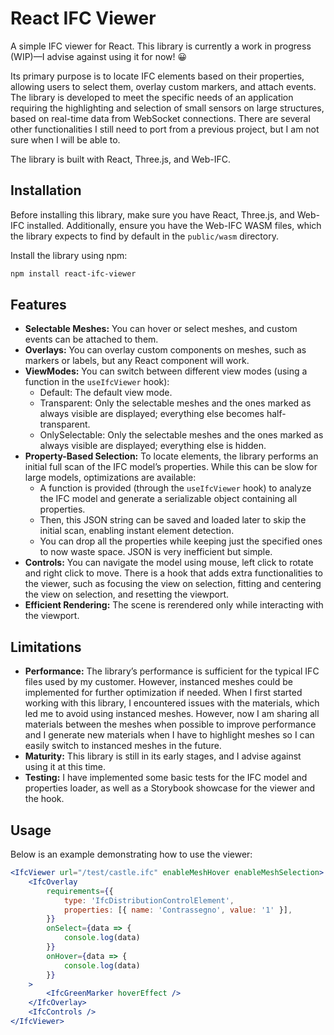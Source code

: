 # React IFC Viewer

A simple IFC viewer for React. This library is currently a work in progress (WIP)—I advise against using it for now! 😀

Its primary purpose is to locate IFC elements based on their properties, allowing users to select them, overlay custom markers, and attach events. The library is developed to meet the specific needs of an application requiring the highlighting and selection of small sensors on large structures, based on real-time data from WebSocket connections. There are several other functionalities I still need to port from a previous project, but I am not sure when I will be able to.

The library is built with React, Three.js, and Web-IFC.



## Installation

Before installing this library, make sure you have React, Three.js, and Web-IFC installed. Additionally, ensure you have the Web-IFC WASM files, which the library expects to find by default in the `public/wasm` directory.

Install the library using npm:

```bash
npm install react-ifc-viewer
```



## Features

- **Selectable Meshes:** You can hover or select meshes, and custom events can be attached to them.
- **Overlays:** You can overlay custom components on meshes, such as markers or labels, but any React component will work.
- **ViewModes:** You can switch between different view modes (using a function in the `useIfcViewer` hook):
    - Default: The default view mode.
    - Transparent: Only the selectable meshes and the ones marked as always visible are displayed; everything else becomes half-transparent.
    - OnlySelectable: Only the selectable meshes and the ones marked as always visible are displayed; everything else is hidden.
- **Property-Based Selection:** To locate elements, the library performs an initial full scan of the IFC model’s properties. While this can be slow for large models, optimizations are available:
    - A function is provided (through the `useIfcViewer` hook) to analyze the IFC model and generate a serializable object containing all properties.
    - Then, this JSON string can be saved and loaded later to skip the initial scan, enabling instant element detection.
    - You can drop all the properties while keeping just the specified ones to now waste space. JSON is very inefficient but simple.
- **Controls:** You can navigate the model using mouse, left click to rotate and right click to move. There is a hook that adds extra functionalities to the viewer, such as focusing the view on selection, fitting and centering the view on selection, and resetting the viewport.
- **Efficient Rendering:** The scene is rerendered only while interacting with the viewport.



## Limitations

- **Performance:** The library’s performance is sufficient for the typical IFC files used by my customer. However, instanced meshes could be implemented for further optimization if needed. When I first started working with this library, I encountered issues with the materials, which led me to avoid using instanced meshes. However, now I am sharing all materials between the meshes when possible to improve performance and I generate new materials when I have to highlight meshes so I can easily switch to instanced meshes in the future.
- **Maturity:** This library is still in its early stages, and I advise against using it at this time.
- **Testing:** I have implemented some basic tests for the IFC model and properties loader, as well as a Storybook showcase for the viewer and the hook.



## Usage

Below is an example demonstrating how to use the viewer:

```jsx
<IfcViewer url="/test/castle.ifc" enableMeshHover enableMeshSelection>
	<IfcOverlay
		requirements={{
			type: 'IfcDistributionControlElement',
			properties: [{ name: 'Contrassegno', value: '1' }],
		}}
		onSelect={data => {
			console.log(data)
		}}
		onHover={data => {
			console.log(data)
		}}
	>
		<IfcGreenMarker hoverEffect />
	</IfcOverlay>
	<IfcControls />
</IfcViewer>
```
